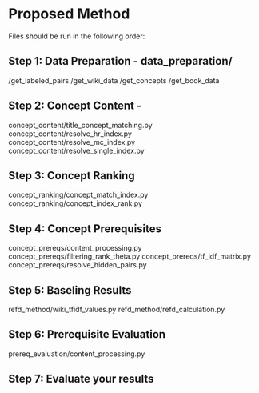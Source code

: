 # Proposed Method

Files should be run in the following order:

## Step 1: Data Preparation - data_preparation/
/get_labeled_pairs
/get_wiki_data
/get_concepts
/get_book_data

## Step 2: Concept Content -
concept_content/title_concept_matching.py
concept_content/resolve_hr_index.py
concept_content/resolve_mc_index.py
concept_content/resolve_single_index.py

## Step 3: Concept Ranking
concept_ranking/concept_match_index.py
concept_ranking/concept_index_rank.py

## Step 4: Concept Prerequisites
concept_prereqs/content_processing.py
concept_prereqs/filtering_rank_theta.py
concept_prereqs/tf_idf_matrix.py
concept_prereqs/resolve_hidden_pairs.py


## Step 5: Baseling Results
refd_method/wiki_tfidf_values.py
refd_method/refd_calculation.py


## Step 6: Prerequisite Evaluation
prereq_evaluation/content_processing.py


## Step 7: Evaluate your results

